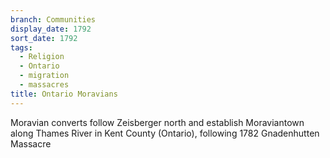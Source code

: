 ```yaml
---
branch: Communities
display_date: 1792
sort_date: 1792
tags:
  - Religion
  - Ontario
  - migration
  - massacres
title: Ontario Moravians
---
```


Moravian converts follow Zeisberger north and establish Moraviantown along Thames River in Kent County (Ontario), following 1782 Gnadenhutten Massacre
